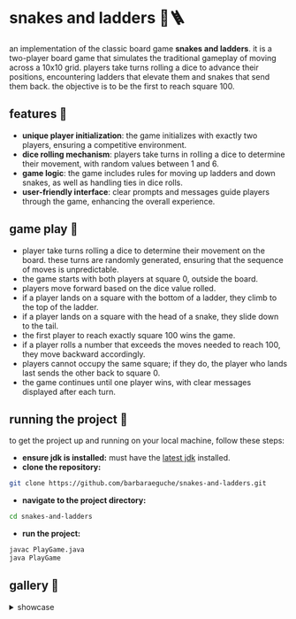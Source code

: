 # snakes and ladders 🐍🪜
an implementation of the classic board game **snakes and ladders**. it is a two-player board game that simulates the traditional gameplay of moving across a 10x10 grid. players take turns rolling a dice to advance their positions, encountering ladders that elevate them and snakes that send them back. the objective is to be the first to reach square 100.

## features 👾
  - **unique player initialization**: the game initializes with exactly two players, ensuring a competitive environment.
  - **dice rolling mechanism**: players take turns in rolling a dice to determine their movement, with random values between 1 and 6.
  - **game logic**: the game includes rules for moving up ladders and down snakes, as well as handling ties in dice rolls.
  - **user-friendly interface**: clear prompts and messages guide players through the game, enhancing the overall experience.

## game play 🎲
- player take turns rolling a dice to determine their movement on the board. these turns are randomly generated, ensuring that the sequence of moves is unpredictable.
- the game starts with both players at square 0, outside the board.
- players move forward based on the dice value rolled.
- if a player lands on a square with the bottom of a ladder, they climb to the top of the ladder.
- if a player lands on a square with the head of a snake, they slide down to the tail.
- the first player to reach exactly square 100 wins the game.
- if a player rolls a number that exceeds the moves needed to reach 100, they move backward accordingly.
- players cannot occupy the same square; if they do, the player who lands last sends the other back to square 0.
- the game continues until one player wins, with clear messages displayed after each turn.

## running the project 🏁
to get the project up and running on your local machine, follow these steps:

- **ensure jdk is installed:** must have the [latest jdk](https://www.java.com/en/download/manual.jsp) installed.
- **clone the repository:**
```bash
git clone https://github.com/barbaraeguche/snakes-and-ladders.git
```
- **navigate to the project directory:**
```bash
cd snakes-and-ladders
```
- **run the project:**
```bash
javac PlayGame.java
java PlayGame
```

## gallery 📸
<details>
  <summary>showcase</summary>

  - **initial run**
  ![init](https://github.com/user-attachments/assets/615ce88b-d8f6-4232-b45a-5ef37c7d6f7c)

  - **both players on same tile**
  ![same tile](https://github.com/user-attachments/assets/214735a4-f633-4d6b-8c46-a5995e78550e)

  - **landed on a snake**
  ![snake](https://github.com/user-attachments/assets/3f95a68b-8428-486f-b43c-de188ed05f5d)
  
  - **landed on a ladder**
  ![ladder](https://github.com/user-attachments/assets/6d31dc55-0026-45f5-ac54-18ffaef15eaf)

  - **game won**
  ![won](https://github.com/user-attachments/assets/1b8d5b50-4a63-40db-a4c9-fe651d6bf062)
</details>
